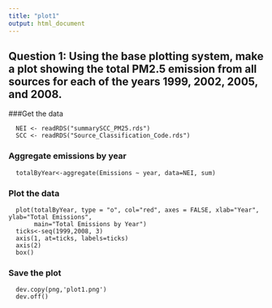 ```yaml
---
title: "plot1"
output: html_document
---
```



## Question 1: Using the base plotting system, make a plot showing the total PM2.5 emission from all sources for each of the years 1999, 2002, 2005, and 2008.

###Get the data
```{r}
  NEI <- readRDS("summarySCC_PM25.rds")
  SCC <- readRDS("Source_Classification_Code.rds")
```

### Aggregate emissions by year
```{r}
  totalByYear<-aggregate(Emissions ~ year, data=NEI, sum)
```
  
### Plot the data
```{r echo = FALSE}
  plot(totalByYear, type = "o", col="red", axes = FALSE, xlab="Year", ylab="Total Emissions", 
       main="Total Emissions by Year")
  ticks<-seq(1999,2008, 3)
  axis(1, at=ticks, labels=ticks)
  axis(2)
  box()
```  

### Save the plot
```{r}
  dev.copy(png,'plot1.png')
  dev.off()
```